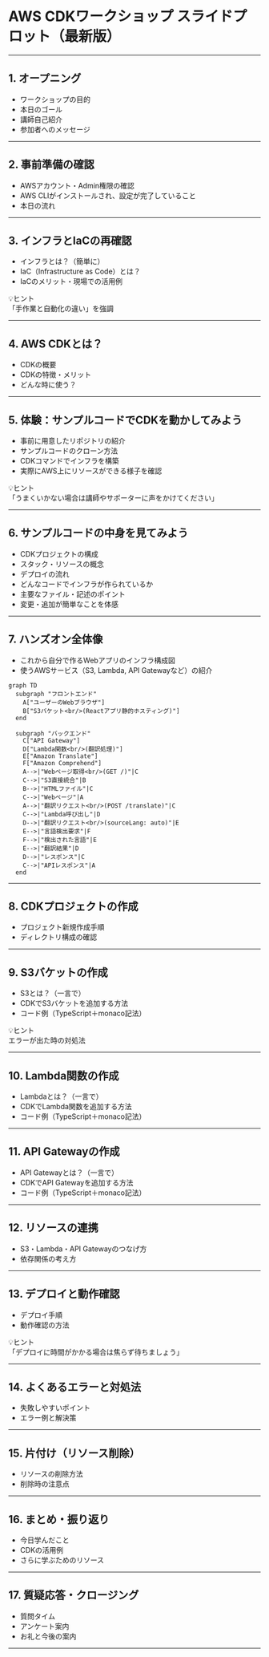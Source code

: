 # AWS CDKワークショップ スライドプロット（最新版）

---

## 1. オープニング

- ワークショップの目的
- 本日のゴール
- 講師自己紹介
- 参加者へのメッセージ

---

## 2. 事前準備の確認

- AWSアカウント・Admin権限の確認
- AWS CLIがインストールされ、設定が完了していること
- 本日の流れ

---

## 3. インフラとIaCの再確認

- インフラとは？（簡単に）
- IaC（Infrastructure as Code）とは？
- IaCのメリット・現場での活用例

💡ヒント  
「手作業と自動化の違い」を強調

---

## 4. AWS CDKとは？

- CDKの概要
- CDKの特徴・メリット
- どんな時に使う？

---

## 5. 体験：サンプルコードでCDKを動かしてみよう

- 事前に用意したリポジトリの紹介
- サンプルコードのクローン方法
- CDKコマンドでインフラを構築
- 実際にAWS上にリソースができる様子を確認

💡ヒント  
「うまくいかない場合は講師やサポーターに声をかけてください」

---

## 6. サンプルコードの中身を見てみよう

- CDKプロジェクトの構成
- スタック・リソースの概念
- デプロイの流れ
- どんなコードでインフラが作られているか
- 主要なファイル・記述のポイント
- 変更・追加が簡単なことを体感

---

## 7. ハンズオン全体像

- これから自分で作るWebアプリのインフラ構成図
- 使うAWSサービス（S3, Lambda, API Gatewayなど）の紹介

```mermaid
graph TD
  subgraph "フロントエンド"
    A["ユーザーのWebブラウザ"]
    B["S3バケット<br/>(Reactアプリ静的ホスティング)"]
  end

  subgraph "バックエンド"
    C["API Gateway"]
    D["Lambda関数<br/>(翻訳処理)"]
    E["Amazon Translate"]
    F["Amazon Comprehend"]
    A-->|"Webページ取得<br/>(GET /)"|C
    C-->|"S3直接統合"|B
    B-->|"HTMLファイル"|C
    C-->|"Webページ"|A
    A-->|"翻訳リクエスト<br/>(POST /translate)"|C
    C-->|"Lambda呼び出し"|D
    D-->|"翻訳リクエスト<br/>(sourceLang: auto)"|E
    E-->|"言語検出要求"|F
    F-->|"検出された言語"|E
    E-->|"翻訳結果"|D
    D-->|"レスポンス"|C
    C-->|"APIレスポンス"|A
  end
```

---

## 8. CDKプロジェクトの作成

- プロジェクト新規作成手順
- ディレクトリ構成の確認

---

## 9. S3バケットの作成

- S3とは？（一言で）
- CDKでS3バケットを追加する方法
- コード例（TypeScript＋monaco記法）

💡ヒント  
エラーが出た時の対処法

---

## 10. Lambda関数の作成

- Lambdaとは？（一言で）
- CDKでLambda関数を追加する方法
- コード例（TypeScript＋monaco記法）

---

## 11. API Gatewayの作成

- API Gatewayとは？（一言で）
- CDKでAPI Gatewayを追加する方法
- コード例（TypeScript＋monaco記法）

---

## 12. リソースの連携

- S3・Lambda・API Gatewayのつなげ方
- 依存関係の考え方

---

## 13. デプロイと動作確認

- デプロイ手順
- 動作確認の方法

💡ヒント  
「デプロイに時間がかかる場合は焦らず待ちましょう」

---

## 14. よくあるエラーと対処法

- 失敗しやすいポイント
- エラー例と解決策

---

## 15. 片付け（リソース削除）

- リソースの削除方法
- 削除時の注意点

---

## 16. まとめ・振り返り

- 今日学んだこと
- CDKの活用例
- さらに学ぶためのリソース

---

## 17. 質疑応答・クロージング

- 質問タイム
- アンケート案内
- お礼と今後の案内

---

<!--
※今後のスライド作成時は、図解（mermaid記法）やTypeScript＋monaco記法のコード例を積極的に活用し、初心者にも分かりやすい資料を目指します。
--> 